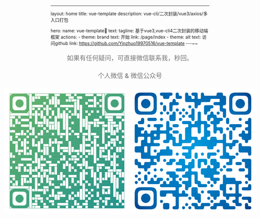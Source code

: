 ---

layout: home
title: vue-template
description: vue-cli/二次封装/vue3/axios/多入口打包

hero:
  name: vue-template🎉
  text:
  tagline: 基于vue3,vue-cli4二次封装的移动端框架
  actions:
    - theme: brand
      text: 开始
      link: /page/index
    - theme: alt
      text: 访问github
      link: https://github.com/Yinzhuo19970516/vue-template
---~~
<div class="features">
<p align="center" style='line-height: 36px;font-weight: 500;color: #767676;
    font-size: 20px;'>如果有任何疑问，可直接微信联系我，秒回。</p>
<p align="center" style="line-height: 36px;font-weight: 500;color: #767676;
    font-size: 20px;">个人微信 & 微信公众号</p>
<p style='display:flex;justify-content: center;align-items: center'>
<img alt="logo" style='display:flex;text-align:left' src="./image/wx.png" width="400">
<img alt="logo" style='display:flex;text-align:right' src="./image/gzh.png" width="400">
</p>
</div>

